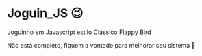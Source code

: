 # Joguin_JS 😉
<p> Joguinho em Javascript estilo Clássico Flappy Bird </p>
<p> Não está completo, fiquem a vontade para melhorar seu sistema 👊 </p> 
